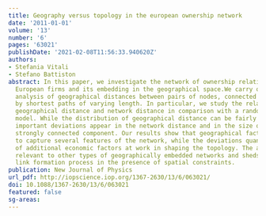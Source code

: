 ```yaml
---
title: Geography versus topology in the european ownership network
date: '2011-01-01'
volume: '13'
number: '6'
pages: '63021'
publishDate: '2021-02-08T11:56:33.940620Z'
authors:
- Stefania Vitali
- Stefano Battiston
abstract: In this paper, we investigate the network of ownership relationships among
  European firms and its embedding in the geographical space.We carry out a detailed
  analysis of geographical distances between pairs of nodes, connected by edges or
  by shortest paths of varying length. In particular, we study the relation between
  geographical distance and network distance in comparison with a random spatial network
  model. While the distribution of geographical distance can be fairly well reproduced,
  important deviations appear in the network distance and in the size of the largest
  strongly connected component. Our results show that geographical factors allow us
  to capture several features of the network, while the deviations quantify the effect
  of additional economic factors at work in shaping the topology. The analysis is
  relevant to other types of geographically embedded networks and sheds light on the
  link formation process in the presence of spatial constraints.
publication: New Journal of Physics
url_pdf: http://iopscience.iop.org/1367-2630/13/6/063021/
doi: 10.1088/1367-2630/13/6/063021
featured: false
sg-areas:
---
```

